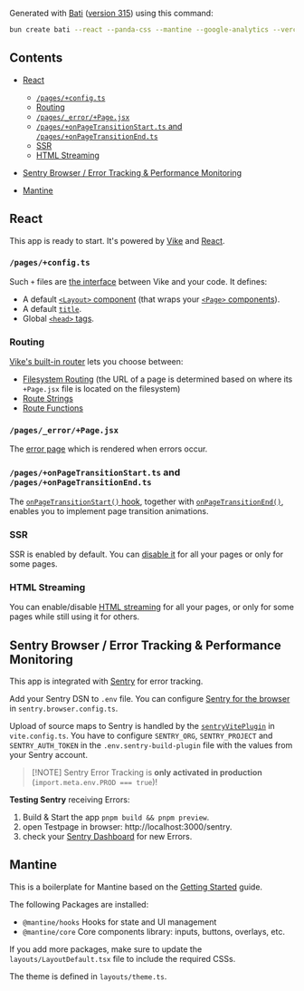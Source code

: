 Generated with [Bati](https://batijs.dev) ([version 315](https://www.npmjs.com/package/create-bati/v/0.0.315)) using this command:

```sh
bun create bati --react --panda-css --mantine --google-analytics --vercel --biome --sentry
```

## Contents

* [React](#react)

  * [`/pages/+config.ts`](#pagesconfigts)
  * [Routing](#routing)
  * [`/pages/_error/+Page.jsx`](#pages_errorpagejsx)
  * [`/pages/+onPageTransitionStart.ts` and `/pages/+onPageTransitionEnd.ts`](#pagesonpagetransitionstartts-and-pagesonpagetransitionendts)
  * [SSR](#ssr)
  * [HTML Streaming](#html-streaming)

* [Sentry Browser / Error Tracking & Performance Monitoring](#sentry-browser--error-tracking--performance-monitoring)

* [Mantine](#mantine)

## React

This app is ready to start. It's powered by [Vike](https://vike.dev) and [React](https://react.dev/learn).

### `/pages/+config.ts`

Such `+` files are [the interface](https://vike.dev/config) between Vike and your code. It defines:

* A default [`<Layout>` component](https://vike.dev/Layout) (that wraps your [`<Page>` components](https://vike.dev/Page)).
* A default [`title`](https://vike.dev/title).
* Global [`<head>` tags](https://vike.dev/head-tags).

### Routing

[Vike's built-in router](https://vike.dev/routing) lets you choose between:

* [Filesystem Routing](https://vike.dev/filesystem-routing) (the URL of a page is determined based on where its `+Page.jsx` file is located on the filesystem)
* [Route Strings](https://vike.dev/route-string)
* [Route Functions](https://vike.dev/route-function)

### `/pages/_error/+Page.jsx`

The [error page](https://vike.dev/error-page) which is rendered when errors occur.

### `/pages/+onPageTransitionStart.ts` and `/pages/+onPageTransitionEnd.ts`

The [`onPageTransitionStart()` hook](https://vike.dev/onPageTransitionStart), together with [`onPageTransitionEnd()`](https://vike.dev/onPageTransitionEnd), enables you to implement page transition animations.

### SSR

SSR is enabled by default. You can [disable it](https://vike.dev/ssr) for all your pages or only for some pages.

### HTML Streaming

You can enable/disable [HTML streaming](https://vike.dev/stream) for all your pages, or only for some pages while still using it for others.

## Sentry Browser / Error Tracking & Performance Monitoring

This app is integrated with [Sentry](https://sentry.io) for error tracking.

Add your Sentry DSN to `.env` file.
You can configure [Sentry for the browser](https://docs.sentry.io/platforms/javascript/guides/react/) in `sentry.browser.config.ts`.

Upload of source maps to Sentry is handled by the [`sentryVitePlugin`](https://docs.sentry.io/platforms/javascript/sourcemaps/uploading/vite/) in `vite.config.ts`.
You have to configure `SENTRY_ORG`, `SENTRY_PROJECT` and `SENTRY_AUTH_TOKEN` in the `.env.sentry-build-plugin` file with the values from your Sentry account.

> \[!NOTE]
> Sentry Error Tracking is **only activated in production** (`import.meta.env.PROD === true`)!

**Testing Sentry** receiving Errors:

1. Build & Start the app `pnpm build && pnpm preview`.
2. open Testpage in browser: http://localhost:3000/sentry.
3. check your [Sentry Dashboard](https://sentry.io) for new Errors.

## Mantine

This is a boilerplate for Mantine based on the [Getting Started](https://mantine.dev/docs/getting-started/) guide.

The following Packages are installed:

* `@mantine/hooks` Hooks for state and UI management
* `@mantine/core` Core components library: inputs, buttons, overlays, etc.

If you add more packages, make sure to update the `layouts/LayoutDefault.tsx` file to include the required CSSs.

The theme is defined in `layouts/theme.ts`.

